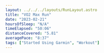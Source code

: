 ```yaml
---
layout: ../../../layouts/RunLayout.astro
title: "VO2 Max Run"
date: "2023-02-21"
hoursOfSleep: "N/A"
timeElapsed: "50:06"
distanceCovered: "5.81"
averagePace: "8:37"
tags: ["Started Using Garmin", "Workout"]
---
```

